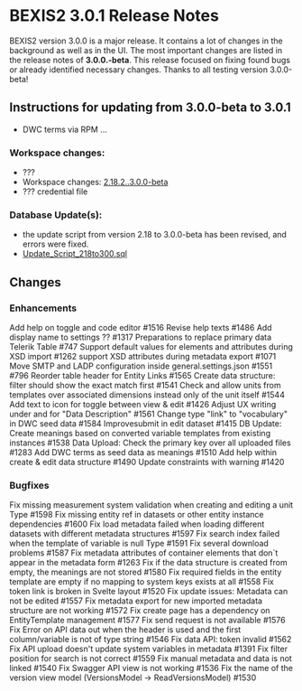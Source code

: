 # BEXIS2 3.0.1 Release Notes

BEXIS2 version 3.0.0 is a major release. It contains a lot of changes in the background as well as in the UI. The most important changes are listed in the release notes of **3.0.0.-beta**. This release focused on fixing found bugs or already identified necessary changes. Thanks to all testing version 3.0.0-beta!

## Instructions for updating from 3.0.0-beta to 3.0.1
- DWC terms via RPM ...

### Workspace changes:
- ???
- Workspace changes: [2.18.2..3.0.0-beta](https://github.com/BEXIS2/Workspace/compare/3.0.0-beta..3.0.0)
- ??? credential file

### Database Update(s):
- the update script from version 2.18 to 3.0.0-beta has been revised, and errors were fixed.
- [Update_Script_218to300.sql](https://github.com/BEXIS2/Core/blob/rc/database%20update%20scripts/Update_Script_2182to3.sql)


## Changes

### Enhancements
Add help on toggle and code editor  #1516
Revise help texts #1486
Add display name to settings ??  #1317
Preparations to replace primary data Telerik Table #747
Support default values for elements and attributes during XSD import #1262
support XSD attributes during metadata export #1071
Move SMTP and LADP configuration inside general.settings.json #1551 #796
Reorder table header for Entity Links #1565 
Create data structure: filter should show the exact match first #1541 
Check and allow units from templates over associated dimensions instead only of the unit itself #1544 
Add text to icon for toggle between view & edit #1426
Adjust UX writing under and for "Data Description" #1561
Change type "link" to "vocabulary" in DWC seed data #1584
Improvesubmit in edit dataset #1415
DB Update: Create meanings based on converted variable templates from existing instances #1538 
Data Upload: Check the primary key over all uploaded files #1283 
Add DWC terms as seed data as meanings #1510 
Add help within create & edit data structure #1490 
Update constraints with warning #1420

### Bugfixes
Fix missing measurement system validation when creating and editing a unit Type #1598
Fix missing entity ref in datasets or other entity instance dependencies #1600
Fix load metadata failed when loading different datasets with different metadata structures #1597 
Fix search index failed when the template of variable is null Type #1591 
Fix several download problems #1587 
Fix metadata attributes of container elements that don`t appear in the metadata form #1263
Fix if the data structure is created from empty, the meanings are not stored #1580 
Fix required fields in the entity template are empty if no mapping to system keys exists at all #1558 
Fix token link is broken in Svelte layout #1520 
Fix update issues: Metadata can not be edited #1557 
Fix metadata export for new imported metadata structure are not working #1572 
Fix create page has a dependency on EntityTemplate management #1577 
Fix send request is not available #1576 
Fix Error on API data out when the header is used and the first column/variable is not of type string #1546 
Fix data API: token invalid #1562 
Fix API upload doesn't update system variables in metadata #1391 
Fix filter position for search is not correct #1559
Fix manual metadata and data is not linked #1540 
Fix Swagger API view is not working #1536 
Fix the name of the version view model (VersionsModel -> ReadVersionsModel) #1530 






